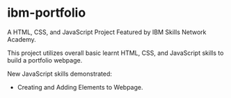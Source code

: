 # ibm-portfolio
A HTML, CSS, and JavaScript Project Featured by IBM Skills Network Academy.

This project utilizes overall basic learnt HTML, CSS, and JavaScript skills to build a portfolio webpage.

New JavaScript skills demonstrated:

- Creating and Adding Elements to Webpage.
